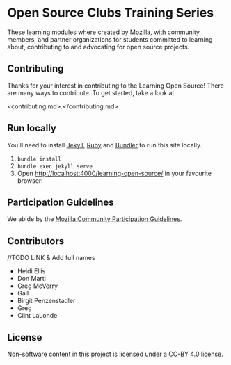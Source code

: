 # Open Source Clubs Training Series

These learning modules where created by Mozilla, with community members, and partner organizations for students committed to learning about, contributing to and advocating for open source projects.

## Contributing

Thanks for your interest in contributing to the Learning Open Source! There are many ways to contribute. To get started, take a look at

<contributing.md>.</contributing.md>

## Run locally

You'll need to install [Jekyll](https://jekyllrb.com/), [Ruby](https://www.ruby-lang.org/en/) and [Bundler](http://bundler.io/) to run this site locally.

1. `bundle install`
2. `bundle exec jekyll serve`
3. Open <http://localhost:4000/learning-open-source/> in your favourite browser!

## Participation Guidelines

We abide by the [Mozilla Community Participation Guidelines](https://www.mozilla.org/en-US/about/governance/policies/participation/).

## Contributors

//TODO LINK & Add full names

- Heidi Ellis
- Don Marti
- Greg McVerry
- Gail
- Birgit Penzenstadler
- Greg
- Clint LaLonde

## License

Non-software content in this project is licensed under a [CC-BY 4.0](https://creativecommons.org/licenses/by/4.0/) license.
